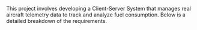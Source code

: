 This project involves developing a Client-Server System that manages real aircraft telemetry data to track and analyze fuel consumption. Below is a detailed breakdown of the requirements.
